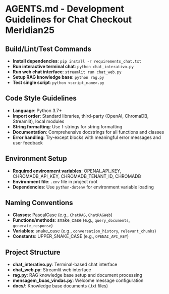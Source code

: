 # AGENTS.md - Development Guidelines for Chat Checkout Meridian25

## Build/Lint/Test Commands
- **Install dependencies**: `pip install -r requirements_chat.txt`
- **Run interactive terminal chat**: `python chat_interativo.py`
- **Run web chat interface**: `streamlit run chat_web.py`
- **Setup RAG knowledge base**: `python rag.py`
- **Test single script**: `python <script_name>.py`

## Code Style Guidelines
- **Language**: Python 3.7+
- **Import order**: Standard libraries, third-party (OpenAI, ChromaDB, Streamlit), local modules
- **String formatting**: Use f-strings for string formatting
- **Documentation**: Comprehensive docstrings for all functions and classes
- **Error handling**: Try-except blocks with meaningful error messages and user feedback

## Environment Setup
- **Required environment variables**: OPENAI_API_KEY, CHROMADB_API_KEY, CHROMADB_TENANT_ID, CHROMADB
- **Environment file**: `.env` file in project root
- **Dependencies**: Use `python-dotenv` for environment variable loading

## Naming Conventions
- **Classes**: PascalCase (e.g., `ChatRAG`, `ChatRAGWeb`)
- **Functions/methods**: snake_case (e.g., `query_documents`, `generate_response`)
- **Variables**: snake_case (e.g., `conversation_history`, `relevant_chunks`)
- **Constants**: UPPER_SNAKE_CASE (e.g., `OPENAI_API_KEY`)

## Project Structure
- **chat_interativo.py**: Terminal-based chat interface
- **chat_web.py**: Streamlit web interface
- **rag.py**: RAG knowledge base setup and document processing
- **mensagem_boas_vindas.py**: Welcome message configuration
- **docs/**: Knowledge base documents (.txt files)